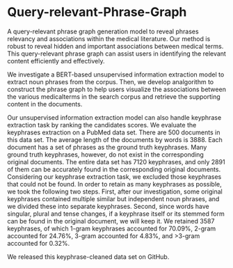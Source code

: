 # Query-relevant-Phrase-Graph
A query-relevant phrase graph generation model to reveal phrases relevancy and associations within the medical literature. Our method is robust to reveal hidden and important associations between medical terms. This query-relevant phrase graph can assist users in identifying the relevant content efficiently and effectively.

We investigate a BERT-based unsupervised information extraction model to extract noun phrases from the corpus. Then, we develop analgorithm to construct the phrase graph to help users visualize the associations between the various medicalterms in the search corpus and retrieve the supporting content in the documents. 

Our unsupervised information extraction model can also handle keyphrase extraction task by ranking the candidates scores. We evaluate the keyphrases extraction on a PubMed data set. There are 500 documents in this data set. The average length of the documents by words is 3888. Each document has a set of phrases as the ground truth keyphrases. Many ground truth keyphrases, however, do not exist in the corresponding original documents. The entire data set has 7120 keyphrases, and only 2891 of them can be accurately found in the corresponding original documents.
Considering our keyphrase extraction task, we excluded those keyphrases that could not be found.
In order to retain as many keyphrases as possible, we took the following two steps. First, after our investigation, some original keyphrases contained multiple similar but independent noun phrases, and we divided these into separate keyphrases. Second, since words have singular, plural and tense changes, if a keyphrase itself or its stemmed form can be found in the original document, we will keep it.
We retained 3587 keyphrases, of which 1-gram keyphrases accounted for 70.09%, 2-gram accounted for 24.76%, 3-gram accounted for 4.83%, and >3-gram accounted for 0.32%.

We released this keyphrase-cleaned data set on GitHub.
